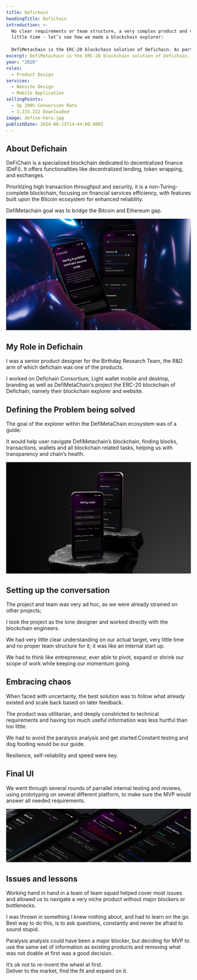 ```yaml
---
title: Defichain
headingTitle: Defichain
introduction: >-
  No clear requirements or team structure, a very complex product and very
  little time - let’s see how we made a blockchain explorer:

  DefiMetachain is the ERC-20 blockchain solution of Defichain. As part of this product, I worked on the blockchain explorer.
excerpt: DefiMetachain is the ERC-20 blockchain solution of Defichain. As part of this product, I worked on the blockchain explorer.
year: "2020"
roles:
  - Product Design
services:
  - Website Design
  - Mobile Application
sellingPoints:
  - Up 200% Conversion Rate
  - 3.233.222 Downloaded
image: define-hero.jpg
publishDate: 2024-08-23T14:44:00.000Z
---
```

## About Defichain

DeFiChain is a specialized blockchain dedicated to decentralized finance (DeFi). It offers functionalities like decentralized lending, token wrapping, and exchanges.

Prioritizing high transaction throughput and security, it is a non-Turing-complete blockchain, focusing on financial services efficiency, with features built upon the Bitcoin ecosystem for enhanced reliability.

DefiMetachain goal was to bridge the Bitcoin and Ethereum gap.

![Mockup Defichain](define-1.jpg "Mockup Defichain")

## My Role in Defichain

I was a senior product designer for the Birthday Research Team, the R&D arm of which defichain was one of the products.

I worked on Defichain Consortium, Light wallet mobile and desktop, branding as well as DefiMetaChain’s project the ERC-20 blockchain of Defichain; namely their blockchain explorer and website.

## Defining the Problem being solved

The goal of the explorer within the DefiMetaChain ecosystem was of a guide:

It would help user navigate DefiMetachain’s blockchain, finding blocks, transactions, wallets and all blockchain related tasks, helping us with transparency and chain’s health.

![Mockup Defichain](define-2.jpg "Mockup Defichain")

## Setting up the conversation

The project and team was very ad hoc, as we were already strained on other projects;

I took the project as the lone designer and worked directly with the blockchain engineers.

We had very little clear understanding on our actual target, very little time and no proper team structure for it; it was like an internal start up.

We had to think like entrepreneur, ever able to pivot, expand or shrink our scope of work while keeping our momentum going.

## Embracing chaos

When faced with uncertainty, the best solution was to follow what already existed and scale back based on later feedback.

The product was utilitarian, and deeply constricted to technical requirements and having too much useful information was less hurtful than too little.

We had to avoid the paralysis analysis and get started.Constant testing and dog fooding would be our guide.

Resilience, self-reliability and speed were key.

## Final UI

We went through several rounds of parrallel internal testing and reviews, using prototyping on several different platform, to make sure the MVP would answer all needed requirements.

![Mockup Defichain](define-3.jpg "Mockup Defichain")

## Issues and lessons ﻿

Working hand in hand in a team of team squad helped cover most issues and allowed us to navigate a very niche product without major blockers or bottlenecks.

I was thrown in something I knew nothing about, and had to learn on the go. \
Best way to do this, is to ask questions, constantly and never be afraid to sound stupid.

Paralysis analysis could have been a major blocker, but deciding for MVP to use the same set of information as existing products and removing what was not doable at first was a good decision.

It’s ok not to re-invent the wheel at first. \
Deliver to the market, find the fit and expand on it.
